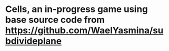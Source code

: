 # Cells, an in-progress game using base source code from https://github.com/WaelYasmina/subdivideplane
